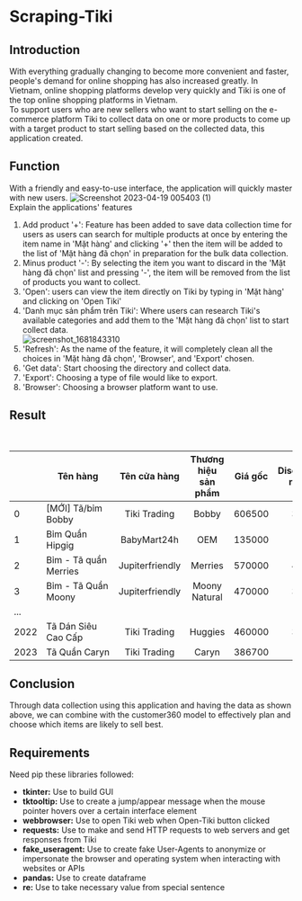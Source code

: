 # Scraping-Tiki

## Introduction
With everything gradually changing to become more convenient and faster, people's demand for online shopping has also increased greatly. In Vietnam, online shopping platforms develop very quickly and Tiki is one of the top online shopping platforms in Vietnam.
<br>
To support users who are new sellers who want to start selling on the e-commerce platform Tiki to collect data on one or more products to come up with a target product to start selling based on the collected data, this application created.

## Function
With a friendly and easy-to-use interface, the application will quickly master with new users.
![Screenshot 2023-04-19 005403 (1)](https://user-images.githubusercontent.com/101572443/232869991-4e738d7d-428d-4fda-969e-267e614ccb8b.png)
<br>
Explain the applications' features
1. Add product '+': Feature has been added to save data collection time for users as users can search for multiple products at once by entering the item name in 'Mặt hàng' and clicking '+' then the item will be added to the list of 'Mặt hàng đã chọn' in preparation for the bulk data collection.
2. Minus product '-': By selecting the item you want to discard in the 'Mặt hàng đã chọn' list and pressing '-', the item will be removed from the list of products you want to collect.
3. 'Open': users can view the item directly on Tiki by typing in 'Mặt hàng' and clicking on 'Open Tiki'
4. 'Danh mục sản phẩm trên Tiki': Where users can research Tiki's available categories and add them to the 'Mặt hàng đã chọn' list to start collect data.
<br>![screenshot_1681843310](https://user-images.githubusercontent.com/101572443/232873316-f1232594-7a6b-4e1c-b3e8-bfe26f92e02e.png)
5. 'Refresh': As the name of the feature, it will completely clean all the choices in 'Mặt hàng đã chọn', 'Browser', and 'Export' chosen.
6. 'Get data': Start choosing the directory and collect data.
7. 'Export': Choosing a type of file would like to export.
8. 'Browser': Choosing a browser platform want to use.

## Result
<br>

|      | Tên hàng            | Tên cửa hàng  |Thương hiệu sản phẩm|Giá gốc|Discount rate|Giá thực trả|Đánh giá|Tổng số nhận xét|Đã bán|             Link             |
|------|---------------------|:-------------:|:------------------:|:-----:|:-----------:|:----------:|:------:|:--------------:|:----:|:----------------------------:|
|  0   |[MỚI] Tã/bỉm Bobby   |Tiki Trading   |Bobby               |606500 |35           |395000      |5       |349             |5954  |https://tiki.vn.....198744326 |
|  1   |Bỉm Quần Hipgig      |BabyMart24h    |OEM                 |135000 |0            |135000      |3.8     |15              |61    |https://tiki.vn.....150147317 |
|  2   |Bỉm - Tã quần Merries|Jupiterfriendly|Merries             |570000 |40           |343000      |5       |42              |240   |https://tiki.vn.....133772149 |
|  3   |Bỉm - Tã Quần Moony  |Jupiterfriendly|Moony Natural       |470000 |38           |291000      |4.6     |33              |200   |https://tiki.vn.....133772101 |
|  ... |                     |               |                    |       |             |            |        |                |      |                              |
| 2022 |Tã Dán Siêu Cao Cấp  |Tiki Trading   |Huggies             |460000 |35           |299000      |4.8     |179             |784   |https://tiki.vn.....95269392  |
| 2023 |Tã Quần Caryn        |Tiki Trading   |Caryn               |386700 |13           |337000      |4.8     |321             |687488|https://tiki.vn.....75435458  |

## Conclusion
Through data collection using this application and having the data as shown above, we can combine with the customer360 model to effectively plan and choose which items are likely to sell best.

## Requirements
Need pip these libraries followed:
* **tkinter:** Use to build GUI
* **tktooltip:** Use to create a jump/appear message when the mouse pointer hovers over a certain interface element
* **webbrowser:** Use to open Tiki web when Open-Tiki button clicked
* **requests:** Use to make and send HTTP requests to web servers and get responses from Tiki
* **fake_useragent:** Use to create fake User-Agents to anonymize or impersonate the browser and operating system when interacting with websites or APIs
* **pandas:** Use to create dataframe
* **re:** Use to take necessary value from special sentence
